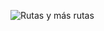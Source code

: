 ![Rutas y más rutas](https://res.cloudinary.com/practicaldev/image/fetch/s--qGje9Qh3--/c_imagga_scale,f_auto,fl_progressive,h_420,q_auto,w_1000/https://dev-to-uploads.s3.amazonaws.com/uploads/articles/5j54i2ouj9z5h2wrgnnc.jpeg)